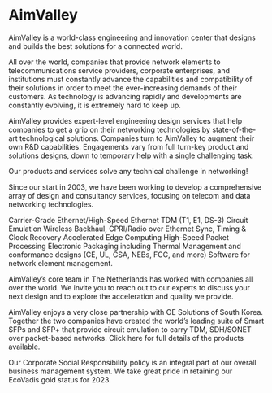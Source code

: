 # AimValley

AimValley is a world-class engineering and innovation center that designs and builds the best solutions for a connected world.

All over the world, companies that provide network elements to telecommunications service providers, corporate enterprises, and institutions must constantly advance the capabilities and compatibility of their solutions in order to meet the ever-increasing demands of their customers. As technology is advancing rapidly and developments are constantly evolving, it is extremely hard to keep up.

AimValley provides expert-level engineering design services that help companies to get a grip on their networking technologies by state-of-the-art technological solutions. Companies turn to AimValley to augment their own R&D capabilities. Engagements vary from full turn-key product and solutions designs, down to temporary help with a single challenging task.

Our products and services solve any technical challenge in networking!

Since our start in 2003, we have been working to develop a comprehensive array of design and consultancy services, focusing on telecom and data networking technologies.

Carrier-Grade Ethernet/High-Speed Ethernet
TDM (T1, E1, DS-3) Circuit Emulation
Wireless Backhaul, CPRI/Radio over Ethernet
Sync, Timing & Clock Recovery
Accelerated Edge Computing
High-Speed Packet Processing
Electronic Packaging including Thermal Management and conformance designs (CE, UL, CSA, NEBs, FCC, and more)
Software for network element management.

AimValley’s core team in The Netherlands has worked with companies all over the world. We invite you to reach out to our experts to discuss your next design and to explore the acceleration and quality we provide.

AimValley enjoys a very close partnership with OE Solutions of South Korea. Together the two companies have created the world’s leading suite of Smart SFPs and SFP+ that provide circuit emulation to carry TDM, SDH/SONET over packet-based networks. Click here for full details of the products available.

Our Corporate Social Responsibility policy is an integral part of our overall business management system. We take great pride in retaining our EcoVadis gold status for 2023.
